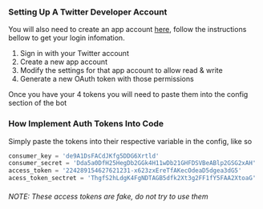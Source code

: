 ### Setting Up A Twitter Developer Account


You will also need to create an app account [here](https://dev.twitter.com/apps), follow the instructions bellow to get your login infomation.
1. Sign in with your Twitter account
2. Create a new app account
3. Modify the settings for that app account to allow read & write
4. Generate a new OAuth token with those permissions

Once you have your 4 tokens you will need to paste them into the config section of the bot

### How Implement Auth Tokens Into Code
Simply paste the tokens into their respective variable in the config, like so

```python
consumer_key = 'de9A1DsFACdJKfg5DDG6Xrtld'
consumer_secret = 'Dda5a0DfH25HegDb2GGk4H11wDb21GHFDSVBeABlp2GSG2xAH'
access_token = '224289154627621231-x623zxEreTfAKecOdeaD5dgea3dG5'
acess_token_sectret = 'ThgfS2hLdgK4FgNDTAGB5dfk2Xt3g2FF1fY5FAA2XtoaG'
```
###### NOTE: These access tokens are fake, do not try to use them
